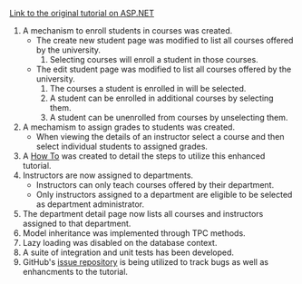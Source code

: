 [Link to the original tutorial on ASP.NET](http://www.asp.net/mvc/tutorials/getting-started-with-ef-using-mvc)

1. A mechanism to enroll students in courses was created.
    * The create new student page was modified to list all courses offered by the university.
        1. Selecting courses will enroll a student in those courses.
    * The edit student page was modified to list all courses offered by the university.
        1. The courses a student is enrolled in will be selected.
        1. A student can be enrolled in additional courses by selecting them.
        1. A student can be unenrolled from courses by unselecting them.
1. A mechamism to assign grades to students was created.
    * When viewing the details of an instructor select a course and then select individual students to assigned grades.
1. A [How To](https://github.com/downtownHippie/ASP.NETTutorials/blob/master/ContosoUniversity/HowTo.md) was created to detail the steps to utilize this enhanced tutorial.
1. Instructors are now assigned to departments.
    * Instructors can only teach courses offered by their department.
    * Only instructors assigned to a department are eligible to be selected as department administrator.
1. The department detail page now lists all courses and instructors assigned to that department.
1. Model inheritance was implemented through TPC methods.
1. Lazy loading was disabled on the database context.
1. A suite of integration and unit tests has been developed.
1. GitHub's [issue repository](https://github.com/downtownHippie/ASP.NETTutorials/issues) is being utilized to track bugs as well as enhancments to the tutorial.
